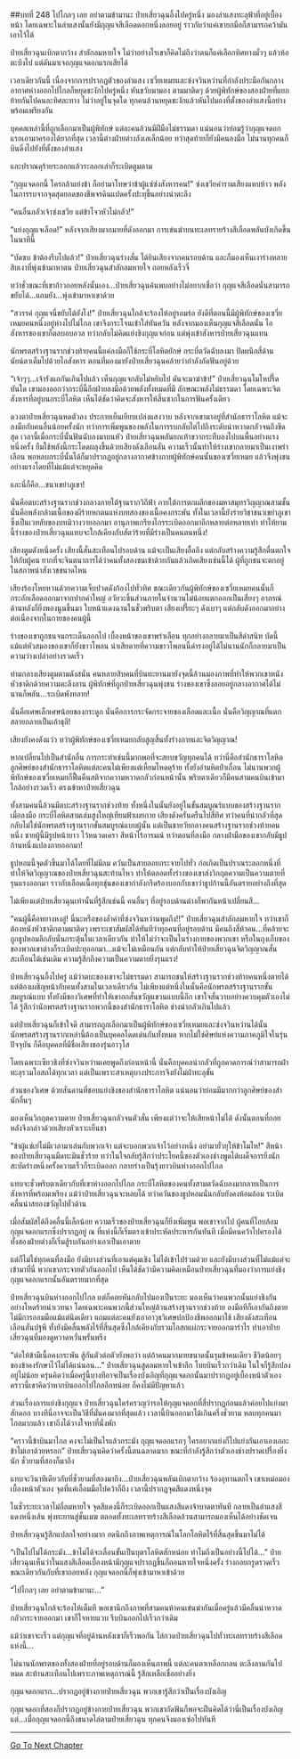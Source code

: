 ##บทที่ 248 ไปไกลๆ เลย อย่าตามข้ามานะ
ป๋ายเสี่ยวฉุนอึ้งไปครู่หนึ่ง มองลำแสงทะลุฟ้าที่อยู่เบื้องหน้า โดยเฉพาะในลำแสงนั้นยังมีกุญแจสีเลือดดอกหนึ่งลอยอยู่ ราวกับว่าแค่เขายกมือก็สามารถคว้ามันเอาไว้ได้

ป๋ายเสี่ยวฉุนเบิกตากว้าง สำลักลมหายใจ ไม่ว่าอย่างไรเขาก็คิดไม่ถึงว่าตนก็แค่เลือกทิศทางมั่วๆ แล้วห้อตะบึงไป แต่ดันมาเจอกุญแจดอกแรกเสียได้

เวลาเดียวกันนี้ เนื่องจากการปรากฏตัวของลำแสง เซวี่ยเหมยและซ่งจวินหว่านที่กำลังประมือกันกลางอากาศห่างออกไปไกลก็หยุดชะงักไปครู่หนึ่ง หันขวับมามอง ตามมาติดๆ ด้วยผู้พิทักษ์ของสองฝ่ายที่แยกย้ายกันไปคนละทิศละทาง ไม่ว่าอยู่ในจุดใด ทุกคนล้วนหยุดชะงักแล้วหันไปมองที่ตั้งของลำแสงนี้อย่างพร้อมเพรียงกัน

บุคคลเหล่านี้ที่ถูกเลือกมาเป็นผู้พิทักษ์ แต่ละคนล้วนมีฝีมือไม่ธรรมดา แน่นอนว่าย่อมรู้ว่ากุญแจดอกแรกเอามาครองได้ยากที่สุด เวลานี้ต่างฝ่ายต่างลังเลเล็กน้อย ทว่าสุดท้ายก็ยังมีคนลงมือ ไม่นานทุกคนก็บินดิ่งไปยังที่ตั้งของลำแสง

และปราณดุร้ายระลอกแล้วระลอกเล่าก็ระเบิดตูมตาม

“กุญแจดอกนี้ ใครกล้าแย่งข้า ก็อย่ามาโทษว่าข้าผู้แซ่ซ่งสังหารคน!” ซ่งเชวียคำรามเสียงแหบห้าว พลังในการรบจากจุดสุดยอดของชีพจรดินแปดครั้งปะทุขึ้นอย่างน่าตะลึง

“คนอื่นกลัวเจ้าซ่งเชวีย แต่ข้าโจวหัวไม่กลัว!”

“แย่งกุญแจเลือด!” หลังจากเสียงมากมายที่ดังออกมา การเข่นฆ่าบนทะเลทรายร้างสีเลือดพลันบังเกิดขึ้นในนาทีนี้

“บัดซบ ข้าต้องรีบไปแล้ว!” ป๋ายเสี่ยวฉุนร่างสั่น ได้ยินเสียงจากคนรอบด้าน และก็มองเห็นเงาร่างหลายสิบเงาที่พุ่งเข้ามาหาตน ป๋ายเสี่ยวฉุนสำลักลมหายใจ ถอยหลังเร็วจี๋

ทว่าชั่วขณะที่เขาก้าวถอยหลังนั้นเอง...ป๋ายเสี่ยวฉุนค้นพบอย่างไม่อยากเชื่อว่า กุญแจสีเลือดนั่นสามารถขยับได้...แถมยัง...พุ่งเข้ามาหาเขาด้วย

“สวรรค์ กุญแจนี่ขยับได้ยังไง!” ป๋ายเสี่ยวฉุนใกล้จะร้องไห้อยู่รอมร่อ ยังดีที่ตอนนี้มีผู้พิทักษ์ของเซวี่ยเหมยคนหนึ่งอยู่ห่างไปไม่ไกล เขาจึงกระโจนเข้าใส่ทันควัน หลังจากมองเห็นกุญแจสีเลือดนั่น ไอสังหารของเขาก็ตลบอบอวล ทว่ากลับไม่คิดแย่งชิงกุญแจก่อน แต่พุ่งเข้าสังหารป๋ายเสี่ยวฉุนแทน

นักพรตสร้างฐานรากช่วงท้ายคนนี้แค่ลงมือก็ใช้กระบี่โลหิตยักษ์ กระบี่ตวัดฉับลงมา ปิดผนึกสี่ด้าน นัยน์ตาเต็มไปด้วยไอสังหาร ตอนที่มองมายังป๋ายเสี่ยวฉุนคล้ายว่ากำลังกัดฟันอยู่ด้วย

“เจ้าๆๆ...เจ้ารังแกกันเกินไปแล้ว เห็นกุญแจกลับไม่หยิบไป ดันจะมาฆ่าข้า!” ป๋ายเสี่ยวฉุนโมโหปรี๊ดทันใด เขามองออกว่ากระบี่นี้อีกฝ่ายลงมือด้วยพลังทั้งหมดที่มี ลักษณะพลังไม่ธรรมดา โดยเฉพาะจิตสังหารที่อยู่บนกระบี่โลหิต เห็นได้ชัดว่าคิดจะสังหารให้สิ้นซากในการฟันครั้งเดียว

ดวงตาป๋ายเสี่ยวฉุนหดตัวลง ประกายเย็นเยียบเปล่งแสงวาบ หลังจากเขามาอยู่ที่สำนักธาราโลหิต แม้จะลงมือกับคนอื่นน้อยครั้งนัก ทว่าการเพิ่มพูนของพลังในการรบกลับไต่ไปถึงระดับน่าหวาดกลัวจนถึงขีดสุด เวลานี้เมื่อกระบี่นั้นฟันฉับลงมาบนหัว ป๋ายเสี่ยวฉุนพลันยกเท้าขวากระทืบลงไปบนพื้นอย่างแรงหนึ่งครั้ง ยืมใช้พลังนี้กระโดดผลุงขึ้นด้วยเสียงดังเลือนลั่น ความเร็วนั้นทำให้ร่างเขากลายมาเป็นเงาพร่าเลือน พอหลบกระบี่นั้นได้ก็มาปรากฏอยู่กลางอากาศข้างกายผู้พิทักษ์คนนั้นของเซวี่ยเหมย แล้วจึงพุ่งชนอย่างแรงโดยที่ไม่แม้แต่จะหยุดคิด

และนี่ก็คือ...ชนาเขย่าภูเขา!

นั่นคือตบะสร้างฐานรากช่วงกลางภายใต้ฐานรากวิถีฟ้า ภายใต้การตกผลึกของมหาสมุทรวิญญาณสามชั้น นั่นคือพลังกล้ามเนื้อของผีร้ายหกตนแห่งบทสองของเนื้อคงกระพัน ทั้งในเวลานี้ยังร่ายวิชาชนาเขย่าภูเขาซึ่งเป็นเวทลับของบทมิวางวายออกมา อานุภาพเกรียงไกรระเบิดออกมาอีกหลายต่อหลายเท่า ทำให้ยามนี้ร่างของป๋ายเสี่ยวฉุนแทบจะใกล้เคียงกับสัตว์ร้ายที่มีร่างเป็นคนตนหนึ่ง!

เสียงตูมดังหนึ่งครั้ง เสียงนี้สั่นสะเทือนไปรอบด้าน แม้จะเป็นเสียงอื้ออึง แต่กลับสร้างความรู้สึกตื่นตกใจให้กับผู้คน ยากที่จะจินตนาการได้ว่าคนทั้งสองชนเข้าด้วยกันแล้วเกิดเสียงเช่นนี้ได้ ผู้ที่ถูกชนจะตกอยู่ในสภาพน่าสังเวชขนาดไหน

เสียงร้องโหยหวนด้วยความเจ็บปวดดังก้องไปทั่วทิศ ขณะเดียวกันผู้พิทักษ์ของเซวี่ยเหมยคนนั้นก็กระอักเลือดออกมาจากปากคำใหญ่ อวัยวะชิ้นส่วนภายในจำนวนไม่น้อยแตกออกเป็นเสี่ยงๆ อาภรณ์ด้านหลังก็ยิ่งพองนูนขึ้นมา ใบหน้าแดงฉานในชั่วพริบตา เสียงเปรี๊ยะๆ ดังเบาๆ แต่กลับดังออกมาอย่างต่อเนื่องจากในกายของคนผู้นี้

ร่างของเขาถูกชนจนกระเด็นออกไป เบื้องหน้าของเขาพร่าเลือน ทุกอย่างกลายมาเป็นสีดำสนิท บัดนี้แม้แต่หัวสมองของเขาก็ยังขาวโพลน น่าเสียดายที่ความขาวโพลนนี้ดำรงอยู่ได้ไม่นานนักก็กลายมาเป็นความว่างเปล่าอย่างรวดเร็ว

ท่ามกลางเสียงตูมตามดังสนั่น คนหลายสิบคนที่บินทะยานมายังจุดนี้ล้วนมองภาพที่ทำให้พวกเขาหนังหัวชาดิกด้วยความตะลึงลาน ผู้พิทักษ์ที่ถูกป๋ายเสี่ยวฉุนพุ่งชน ร่างของเขาซึ่งลอยอยู่กลางอากาศได้ไม่นานก็พลัน...ระเบิดพังทลาย!

นั่นคือเศษเล็กเศษน้อยของกระดูก นั่นคือการกระจัดกระจายของเลือดและเนื้อ นั่นคือวิญญาณที่แตกสลายกลายเป็นเถ้าธุลี!

เสียงยังคงดังแว่ว ทว่าผู้พิทักษ์ของเซวี่ยเหมยกลับสูญสิ้นทั้งร่างกายและจิตวิญญาณ!

หากเปลี่ยนไปเป็นสำนักอื่น การกระทำเช่นนี้มากพอที่จะสยบขวัญทุกคนได้ ทว่านี่คือสำนักธาราโลหิต ลูกศิษย์ของสำนักธาราโลหิตแต่ละคนไม่เพียงแต่เหี้ยมโหดดุร้าย ทั้งยังอำมหิตป่าเถื่อน ไม่นานพวกผู้พิทักษ์ของเซวี่ยเหมยก็ฟื้นคืนสติจากความหวาดกลัวก่อนหน้านั้น พริบตาเดียวก็มีคนสามคนบินเข้ามาใกล้อย่างรวดเร็ว ตรงเข้าหาป๋ายเสี่ยวฉุน

ทั้งสามคนนี้ล้วนมีตบะสร้างฐานรากช่วงท้าย ทั้งหนึ่งในนั้นยังอยู่ในขั้นสมบูณร์แบบของสร้างฐานราก เมื่อลงมือ กระบี่โลหิตสามเล่มสูงใหญ่เทียมฟ้าเผยกาย เสียงดังครั่นครืนไปสี่ทิศ ทว่าคนที่น่ากลัวที่สุดกลับไม่ใช่นักพรตสร้างฐานรากขั้นสมบูรณ์แบบผู้นั้น แต่เป็นชายวัยกลางคนสร้างฐานรากช่วงท้ายคนหนึ่ง ชายผู้นี้มีรูปหน้ายาว ไว้หนวดเครา สีหน้าไร้อารมณ์ ทว่าตอนที่ลงมือ กลางฝ่ามือของเขากลับมีธูปก้านหนึ่งแปลงกายออกมา!

ธูปหอมนี้จุดตัวขึ้นมาได้โดยที่ไม่มีลม ควันเป็นสายลอยกระจายไปทั่ว ก่อเกิดเป็นปราณระลอกหนึ่งที่ทำให้จิตวิญญาณของป๋ายเสี่ยวฉุนสะท้านไหว ทำให้ตลอดทั้งร่างของเขาส่งวิกฤตความเป็นความตายที่รุนแรงออกมา ราวกับเลือดเนื้อทุกชุ่นของเขากำลังกรีดร้องบอกกับเขาว่าธูปก้านนี้อันตรายอย่างถึงที่สุด

ไม่เพียงแต่ป๋ายเสี่ยวฉุนเท่านั้นที่รู้สึกเช่นนี้ คนอื่นๆ ที่อยู่รอบด้านต่างก็พากันหน้าเปลี่ยนสี...

“คนผู้นี้คือหยางหงอู่! นี่นะหรือของล้ำค่าที่ซ่งจวินหว่านพูดถึง!!” ป๋ายเสี่ยวฉุนสำลักลมหายใจ ทว่าเขาก็ต้องหนังหัวชาดิกตามมาติดๆ เพราะเขาสัมผัสได้ทันทีว่าทุกคนที่อยู่รอบด้าน มีคนถึงสี่ห้าคน...ที่คล้ายจะถูกธูปหอมลึกลับนั่นกระตุ้นในเวลาเดียวกัน ทำให้ไม่ว่าจะเป็นในร่างกายของพวกเขา หรือในถุงเก็บของของพวกเขาต่างก็ระเบิดปะทุออกมา...แม้จะไม่เหมือนกัน แต่กลับทำให้ป๋ายเสี่ยวฉุนจิตวิญญาณสั่นสะเทือนได้เช่นเดิม ความรู้สึกถึงความเป็นความตายยิ่งรุนแรง!

ป๋ายเสี่ยวฉุนอึ้งไปครู่ แม้ว่าตบะของเขาจะไม่ธรรมดา สามารถชนให้สร้างฐานรากช่วงท้ายคนหนึ่งตายได้ แต่ต้องเผชิญหน้ากับคนทั้งสามในเวลาเดียวกัน ไม่เพียงแต่หนึ่งในนั้นคือนักพรตสร้างฐานรากขั้นสมบูรณ์แบบ ทั้งยังมีของวิเศษที่ทำให้เขาอกสั่นขวัญแขวนแบบนี้อีก เขาใจสั่นวาบอย่างควบคุมตัวเองไม่ได้ รู้สึกว่านักพรตสร้างฐานรากพวกนี้ของสำนักธาราโลหิต ช่างน่ากลัวเกินไปแล้ว

แต่ป๋ายเสี่ยวฉุนก็เข้าใจดี สามารถถูกเลือกมาเป็นผู้พิทักษ์ของเซวี่ยเหมยและซ่งจวินหว่านได้นั้น นักพรตสร้างฐานรากเหล่านี้ต้องเป็นบุคคลโดดเด่นกันทั้งหมด หากไม่ใช่ศิษย์แห่งความภาคภูมิใจในรุ่นปัจจุบัน ก็คือบุคคลที่มีชื่อเสียงของรุ่นอาวุโส

โดยเฉพาะเซียวชิงที่ซ่งจวินหว่านเคยพูดถึงก่อนหน้านี้ นั่นคือบุคคลน่ากลัวที่ถูกคาดการณ์ว่าสามารถฝ่าทะลุรวมโอสถได้ทุกเวลา แต่เป็นเพราะสาเหตุบางประการจึงยังไม่ฝ่าทะลุขั้น

ส่วนของวิเศษ ด้วยสันดานที่ชอบแย่งชิงของสำนักธาราโลหิต แน่นอนว่าย่อมมีมากกว่าลูกศิษย์ของสำนักอื่นๆ

มองเห็นวิกฤตความตาย ป๋ายเสี่ยวฉุนกลัวจนตัวสั่น เพียงแต่ว่าจะให้เสียหน้าไม่ได้ ดังนั้นตอนที่ถอยหลังจึงกล่าวด้วยเสียงหัวเราะเย็นชา

“ข้าผู้แซ่เย่ไม่มีเวลามาเล่นกับพวกเจ้า แต่จะบอกพวกเจ้าไว้อย่างหนึ่ง อย่ามายั่วยุให้ข้าโมโห!” สีหน้าของป๋ายเสี่ยวฉุนมืดทะมึนชั่วร้าย ทว่าในใจกลับรู้สึกว่าประโยคนี้ของตัวเองช่างพูดได้เผด็จการยิ่งนัก สะบัดร่างหนึ่งครั้งความเร็วก็ระเบิดออก กลายร่างเป็นรุ้งยาวบินห่างออกไปไกล

แทบจะชั่วพริบตาเดียวกับที่เขาห่างออกไปไกล กระบี่โลหิตของคนทั้งสามตวัดฉับลงมากลายเป็นการสังหารที่พร้อมเพรียง แม้ว่าป๋ายเสี่ยวฉุนจะหลบได้ ทว่าควันของธูปหอมนั่นกลับยังคงห้อมล้อม ระเบิดคลื่นน่าสยองขวัญไปทั่วด้าน

เมื่อสัมผัสได้ถึงคลื่นนี้เล็กน้อย ความเร็วของป๋ายเสี่ยวฉุนก็ยิ่งเพิ่มพูน พอเขาจากไป ผู้คนที่โอบล้อมกุญแจดอกแรกซึ่งปรากฏอยู่ ณ ที่แห่งนี้ก็เริ่มตรงเข้าประหัตประหารกันทันที เมื่อมีคนคว้าไปครองได้ ทั้งสองฝ่ายต่างก็เริ่มสู้รบกันอย่างเอาเป็นเอาตาย

แต่ก็ไม่ใช่ทุกคนที่ลงมือ ยังมีบางส่วนที่เอาแต่คุมเชิง ไม่ได้เข้าไปร่วมด้วย และยังมีบางส่วนที่ไม่แม้แต่จะเข้ามาที่นี่ พวกเขากระจายตัวกันออกไป เห็นได้ชัดว่ามีความคิดเหมือนป๋ายเสี่ยวฉุนที่มองว่าการแย่งชิงกุญแจดอกแรกนั้นอันตรายมากที่สุด

ป๋ายเสี่ยวฉุนบินห่างออกไปไกล แต่ก็คอยหันกลับไปมองเป็นระยะ มองเห็นว่าคนพวกนั้นแย่งชิงกันอย่างโหดร้ายน่าเวทนา โดยเฉพาะคนพวกนี้ส่วนใหญ่ล้วนสร้างฐานรากช่วงท้าย ลงมือทีก็เอากันถึงตาย ไม่มีการออมมือแม้แต่นิดเดียว แถมแต่ละคนยังเอาอาวุธวิเศษปกป้องชีพออกมาใช้ เสียงดังสะเทือนเลือนลั่นปฐพี ทั้งยังมีคลื่นพลังไร้ที่สิ้นสุดซึ่งใกล้เคียงกับรวมโอสถแผ่กระจายออกมารำไร ทำเอาป๋ายเสี่ยวฉุนที่มองดูหวาดหวั่นพรั่นพรึง

“ต่อให้ข้ามีเนื้อคงกระพัน สู้กันตัวต่อตัวยังพอว่า แต่ถ้าคนมากมายขนาดนั้นรุมข้าคนเดียว ชีวิตน้อยๆ ของข้าคงรักษาไว้ไม่ได้แน่นอน...” ป๋ายเสี่ยวฉุนสูดลมหายใจเข้าลึก โบยบินเร็วกว่าเดิม ในใจก็รู้สึกปลงอยู่ไม่น้อย ครุ่นคิดว่าเมื่อครู่นี้บางทีอาจเป็นเรื่องบังเอิญที่กุญแจดอกนั้นมาปรากฏอยู่เบื้องหน้าตัวเอง คราวนี้เขาคิดว่าหากบินออกไปไกลอีกหน่อย ก็คงไม่มีปัญหาแล้ว

ส่วนเรื่องการแย่งชิงกุญแจ ป๋ายเสี่ยวฉุนใคร่ครวญว่ารอให้กุญแจดอกที่สี่ปรากฏก่อนแล้วค่อยไปแย่งมาสักดอก บางทีนี่อาจจะเป็นวิธีที่มั่นคงมากที่สุดแล้ว เวลานี้บินออกมาได้เกินครึ่งชั่วยาม หลบทุกคนมาไกลมากแล้ว เขาถึงได้วางใจหาที่นั่งพัก

“คราวนี้ข้าบินมาไกล คงจะไม่เป็นไรแล้วกระมัง กุญแจดอกแรกๆ ใครอยากแย่งก็ไปแย่งกันเอาเองเถอะ ข้าไม่เอาด้วยหรอก” ป๋ายเสี่ยวฉุนคิดว่าครั้งนี้ตนฉลาดมาก ขณะที่กำลังรู้สึกว่าตัวเองช่างปราดเปรื่องยิ่งนัก ชั่วยามที่สองก็มาถึง

แทบจะวินาทีเดียวกับที่ชั่วยามที่สองมาถึง...ป๋ายเสี่ยวฉุนพลันเบิกตากว้าง ร้องอุทานตกใจ เขาเหม่อมองเบื้องหน้าตัวเอง จุดที่แค่เอื้อมมือไปคว้าก็ถึง เวลานี้ปรากฏจุดสีแดงหนึ่งจุด

ในชั่วระยะเวลาไม่กี่ลมหายใจ จุดสีแดงนี้ก็ระเบิดออกเป็นแสงสีแดงจ้าบาดตาทันที กลายเป็นลำแสงสีแดงหนึ่งเส้น พุ่งทะยานสู่ชั้นเมฆ ตลอดทั้งทะเลทรายร้างสีเลือดล้วนสามารถมองเห็นได้อย่างชัดเจน

ป๋ายเสี่ยวฉุนรู้สึกแปลกใจอย่างมาก อดนึกถึงภาพเหตุการณ์ในโลกโลหิตไร้ที่สิ้นสุดขึ้นมาไม่ได้

“เป็นไปไม่ได้กระมัง...ข้าไม่ได้จะเลื่อนขั้นเป็นบุตรโลหิตสักหน่อย ทำไมถึงเป็นอย่างนี้ไปได้...” ป๋ายเสี่ยวฉุนเห็นว่าในแสงสีเลือดเบื้องหน้ามีกุญแจปรากฏขึ้นก็ถอนหายใจหนึ่งครั้ง ร่างถอยกรูดรวดเร็ว ขณะเดียวกันกับที่เขาถอยหลัง กุญแจดอกนี้ก็พุ่งเข้ามาหาเข้าด้วย

“ไปไกลๆ เลย อย่าตามข้ามานะ...”

ป๋ายเสี่ยวฉุนใกล้จะร้องไห้เต็มที พอเขานึกถึงภาพที่สามคนห้าคนเข่นฆ่ากันเมื่อครู่แล้วมีคลื่นน่าหวาดกลัวกระจายออกมา เขาก็ใจหายแวบ รีบบินออกไปเร็วกว่าเดิม

แม้ว่าเขาจะเร็ว แต่กุญแจที่อยู่ด้านหลังเขาก็เร็วพอกัน ไล่กวดป๋ายเสี่ยวฉุนไปทั่วทะเลทรายร้างสีเลือดแห่งนี้...

ไม่นานนักพรตของทั้งสองฝ่ายที่อยู่รอบด้านก็มองเห็นภาพนี้ แต่ละคนตาเหลือกถลน ตะลึงลานกันไปหมด สะท้านสะเทือนไปเพราะภาพเหตุการณ์นี้ รู้สึกเหลือเชื่ออย่างยิ่ง

กุญแจดอกแรก...ปรากฏอยู่ข้างกายป๋ายเสี่ยวฉุน พวกเขารู้สึกว่าเป็นเรื่องบังเอิญ

กุญแจดอกที่สองก็ปรากฏอยู่ข้างกายป๋ายเสี่ยวฉุน พวกเขากัดฟันก็พอจะฝืนคิดได้ว่านี่เป็นเรื่องบังเอิญ แต่...เมื่อกุญแจดอกนี้ถึงขนาดไล่ตามป๋ายเสี่ยวฉุน ทุกคนจึงมองเซ่อไปทันที


------


[Go To Next Chapter]( ./66.md)